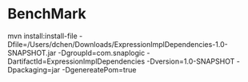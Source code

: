 # BenchMark

mvn install:install-file -Dfile=/Users/dchen/Downloads/ExpressionImplDependencies-1.0-SNAPSHOT.jar -DgroupId=com.snaplogic -DartifactId=ExpressionImplDependencies -Dversion=1.0-SNAPSHOT -Dpackaging=jar -DgenereatePom=true

